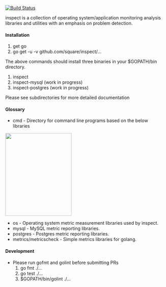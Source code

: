 [![Build Status](https://travis-ci.org/square/inspect.svg?branch=master)](https://travis-ci.org/square/inspect)


inspect is a collection of operating system/application monitoring
analysis libraries and utilities with an emphasis on problem detection.

#### Installation
  1. get go
  2. go get -u -v github.com/square/inspect/...
  
The above commands should install three binaries in your $GOPATH/bin directory.

1. inspect 
2. inspect-mysql (work in progress)
3. inspect-postgres (work in progress)

Please see subdirectories for more detailed documentation

#### Glossary
* cmd - Directory for command line programs based on the below libraries

<img src="https://raw.githubusercontent.com/square/inspect/master/cmd/inspect/screenshots/summary.png" height="259" width="208">

* os      - Operating system metric measurement libraries used by inspect.
* mysql   - MySQL metric reporting libraries.
* postgres  - Postgres metric reporting libraries.
* metrics/metricscheck - Simple metrics libraries for golang.

#### Development
* Please run gofmt and golint before submitting PRs
  1. go fmt ./...
  2. go test ./...
  3. $GOPATH/bin/golint ./...
